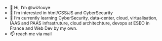 - 👋 Hi, I’m @wizlouye
- 👀 I’m interested in html/CSS/JS and CyberSecurity
- 🌱 I’m currently learning CyberSecurity, data-center, cloud, virtualisation, IAAS and PAAS infrastruture, cloud architechture, devops at ESEO in France and Web Dev by my own.
- 📫 reach me via mail 

<!---
wizlouye/wizlouye is a ✨ special ✨ repository because its `README.md` (this file) appears on your GitHub profile.
You can click the Preview link to take a look at your changes.
--->
